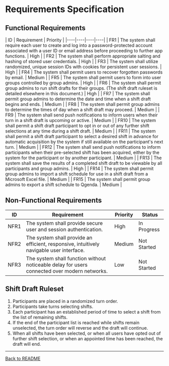 # Requirements Specification

## Functional Requirements

| ID | Requirement | Priority |
|----|----|----|----|
| FR1 | The system shall require each user to create and log into a password-protected account associated with a user ID or email address before proceeding to further app functions. | High |
| FR2 | The system shall perform appropriate salting and hashing of stored user credentials. | High |
| FR3 | The system shall utilize randomized, unique session IDs with cookies for persistent user sessions. | High |
| FR4 | The system shall permit users to recover forgotten passwords by email. | Medium |
| FR5 | The system shall permit users to form into user groups controlled by group admins. | High |
| FR6 | The system shall permit group admins to run shift drafts for their groups. (The shift draft ruleset is detailed elsewhere in this document.) | High |
| FR7 | The system shall permit group admins to determine the date and time when a shift draft begins and ends. | Medium |
| FR8 | The system shall permit group admins to determine the times of day when a shift draft may proceed. | Medium |
| FR9 | The system shall send push notifications to inform users when their turn in a shift draft is upcoming or active. | Medium |
| FR10 | The system shall permit a shift draft participant to opt in or out of any further shift selections at any time during a shift draft. | Medium |
| FR11 | The system shall permit a shift draft participant to select a desired shift in advance for automatic acquisition by the system if still available on the participant's next turn. | Medium |
| FR12 | The system shall send push notifications to inform participants when their pre-selected shift has been acquired, either by the system for the participant or by another participant. | Medium |
| FR13 | The system shall save the results of a completed shift draft to be viewable by all participants and group admins. | High |
| FR14 | The system shall permit group admins to import a shift schedule for use in a shift draft from a Microsoft Excel file. | Medium |
| FR15 | The system shall permit group admins to export a shift schedule to Qgenda. | Medium |

## Non-Functional Requirements

| ID | Requirement | Priority | Status |
|----|----|----|----|
| NFR1 | The system shall provide secure user and session authentication. | High | In Progress |
| NFR2 | The system shall provide an efficient, responsive, intuitively navigable user interface. | Medium | Not Started |
| NFR3 | The system shall function without noticeable delay for users connected over modern networks. | Low | Not Started |

## Shift Draft Ruleset

1. Participants are placed in a randomized turn order.
2. Participants take turns selecting shifts.
3. Each participant has an established period of time to select a shift from the list of remaining shifts.
4. If the end of the participant list is reached while shifts remain unselected, the turn order will reverse and the draft will continue.
5. When all shifts have been selected, or when all users have opted out of further shift selection, or when an appointed time has been reached, the draft will end.

---

[Back to README](../README.md)
